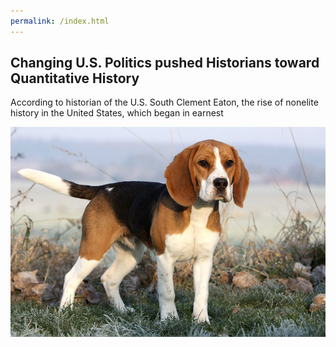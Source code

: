 ```yaml
---
permalink: /index.html
---
```



## Changing U.S. Politics pushed Historians toward Quantitative History
According to historian of the U.S. South Clement Eaton, the rise of nonelite history in the United States, which began in earnest



![Beagle](beagle.jpg "Beagle")

